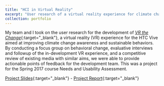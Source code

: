 ```yaml
---
title: "HCI in Virtual Reality"
excerpt: "User research of a virtual reality experience for climate change awareness. (Spring 2017)<br/><img src='/images/projects_HCI_VR.png'>"
collection: portfolio
---
```


My team and I took on the user research for the development of [_VR the Change_](https://www.ischool.berkeley.edu/projects/2017/vr-change){:target="_blank"}, a virtual reality (VR) experience for the HTC Vive aimed at improving climate change awareness and sustainable behaviors. By conducting a focus group on behavioral change, evaluative interviews and followup of the in-development VR experience, and a competitive review of existing media with similar aims, we were able to provide actionable points of feedback for the development team. This was a project for the Spring 2017 course Needs and Usability Assessment.

[Project Slides](/files/NUA_S17_finalslides.pdf){:target="_blank"} - [Project Report](/files/NUA_S17_finalreport.pdf){:target="_blank"}
